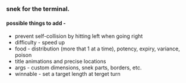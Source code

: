 

### snek for the terminal.

#### possible things to add - 
* prevent self-collision by hitting left when going right
* difficulty - speed up 
* food - distribution (more that 1 at a time), potency, expiry, variance, poison
* title animations and precise locations
* args - custom dimensions, snek parts, borders, etc.
* winnable - set a target length at terget turn